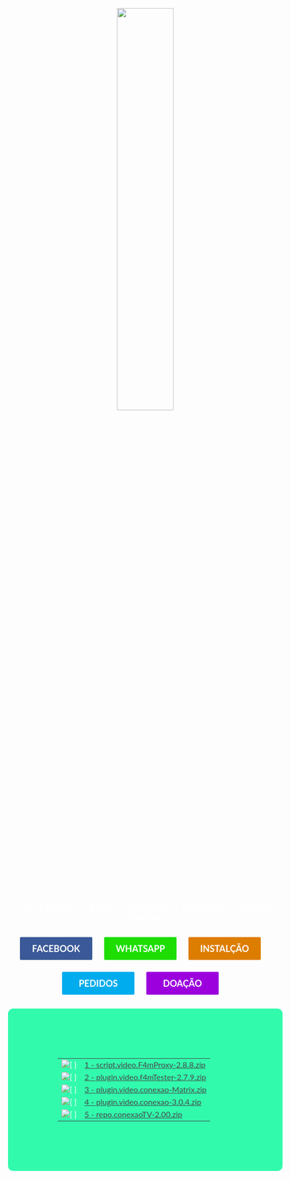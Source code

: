 
<!DOCTYPE html>
<html>
<head>
<meta http-equiv="X-UA-Compatible" content="IE=edge">
<meta charset="UTF-8">
<title>Conexão Play - Filmes, Series, Desenhos e Animes.</title>
<meta name="google-site-verification" content="eF3q47b9Xe-UXBYNIvr6ooOPkFAc_JpQwTg3udJwxFE" />
<meta property="og:title" content="Conexão Play - Add-On Com  Conteúdo do Kodi, fácil download e instalação.">
<meta name="description" content="O Melhor add-on do Kodi, fácil download e instalação. ">
<meta name="viewport" content="width=device-width, initial-scale=1.0, user-scalable=no">
<link rel="stylesheet" href="https://mrpiracy.site/css/normalize.css">
<link rel="stylesheet" href="https://mrpiracy.site/css/main.css?v=0.9">
<link href="https://mrpiracy.site/css/jquery.mb.YTPlayer.min.css?_bn=5878" media="all" rel="stylesheet" type="text/css">
<!--<script src="//code.jquery.com/jquery-3.0.0.min.js"></script>-->
<script src="https://ajax.googleapis.com/ajax/libs/jquery/3.2.1/jquery.min.js"></script>
<script type="text/javascript" src="https://mrpiracy.site/js/jquery.cookie.js?v=0.6.2"></script>
<script type="text/javascript" src="https://mrpiracy.site/javascript.js?v=0.6.2"></script>
<script defer async type="text/javascript" src="https://mrpiracy.site/backup.js?v=0.6.2"></script>
<script src="https://mrpiracy.site/js/jquery.mb.YTPlayer.min.js?_bn=5878"></script>
<link rel="shortcut icon" href="icon.jpg">

<script>
jQuery( function() {
var myPlayer = jQuery( "#bgndVideo" ).YTPlayer( {
onReady: function( player ) {
YTPConsole.append( player.id + " player is ready" );
YTPConsole.append( "<br>" );
}
} );

myPlayer.on( "YTPData", function( e ) {
$( ".dida" ).html( e.prop.title + "<br>@" + e.prop.channelTitle );
$( "#videoData" ).show();
} );

var YTPConsole = jQuery( "#eventListener" );
myPlayer.on( "YTPStart YTPEnd YTPLoop YTPPause YTPBuffering YTPMuted YTPUnmuted", function( e ) {
YTPConsole.append( "event: " + e.type + " (" + jQuery( "#bgndVideo" ).YTPGetPlayer().getPlayerState() + ") > time: " + e.time );
YTPConsole.append( "<br>" );
} );	
} );
</script>
<style>

/*! HTML5 Boilerplate v4.3.0 | MIT License | http://h5bp.com/ */
/*
* What follows is the result of much research on cross-browser styling.
* Credit left inline and big thanks to Nicolas Gallagher, Jonathan Neal,
* Kroc Camen, and the H5BP dev community and team.
*/
/* ==========================================================================
Base styles: opinionated defaults
========================================================================== */
@font-face {
font-family: MrPiracyFont;
src: url("https://mrpiracy.site/css/font/mrpiracy.otf") format("opentype");
}
.instagram {
background: -webkit-radial-gradient(circle farthest-corner at 35% 90%, #fec564, rgba(0, 0, 0, 0) 50%), -webkit-radial-gradient(circle farthest-corner at 0 140%, #fec564, rgba(0, 0, 0, 0) 50%), -webkit-radial-gradient(ellipse farthest-corner at 0 -25%, #5258cf, rgba(0, 0, 0, 0) 50%), -webkit-radial-gradient(ellipse farthest-corner at 20% -50%, #5258cf, rgba(0, 0, 0, 0) 50%), -webkit-radial-gradient(ellipse farthest-corner at 100% 0, #893dc2, rgba(0, 0, 0, 0) 50%), -webkit-radial-gradient(ellipse farthest-corner at 60% -20%, #893dc2, rgba(0, 0, 0, 0) 50%), -webkit-radial-gradient(ellipse farthest-corner at 100% 100%, #d9317a, rgba(0, 0, 0, 0)), -webkit-linear-gradient(#6559ca, #bc318f 30%, #e33f5f 50%, #f77638 70%, #fec66d 100%);
background: radial-gradient(circle farthest-corner at 35% 90%, #fec564, rgba(0, 0, 0, 0) 50%), radial-gradient(circle farthest-corner at 0 140%, #fec564, rgba(0, 0, 0, 0) 50%), radial-gradient(ellipse farthest-corner at 0 -25%, #5258cf, rgba(0, 0, 0, 0) 50%), radial-gradient(ellipse farthest-corner at 20% -50%, #5258cf, rgba(0, 0, 0, 0) 50%), radial-gradient(ellipse farthest-corner at 100% 0, #893dc2, rgba(0, 0, 0, 0) 50%), radial-gradient(ellipse farthest-corner at 60% -20%, #893dc2, rgba(0, 0, 0, 0) 50%), radial-gradient(ellipse farthest-corner at 100% 100%, #d9317a, rgba(0, 0, 0, 0)), linear-gradient(#6559ca, #bc318f 30%, #e33f5f 50%, #f77638 70%, #fec66d 100%);
}
.site {
background-color: rgba(255, 255, 255, 0.90);
}
.fb {
background-color: #3b5998;
}
.tw {
background-color: #00aced;

}
.infos {
width:100%;
height:100%;
margin: 0 auto;
background-color:#1C1C1C;
border-radius: 8px;
opacity:0.9;
padding: 10px;
}

/*
* Remove text-shadow in selection highlight: h5bp.com/i
* These selection rule sets have to be separate.
* Customize the background color to match your design.
*/
::-moz-selection {
background: #b3d4fc;
text-shadow: none;
}
::selection {
background: #b3d4fc;
text-shadow: none;
}
/*
* A better looking default horizontal rule
*/
hr {
display: block;
height: 1px;
border: 0;
border-top: 1px solid #ccc;
margin: 1em 0;
padding: 0;
}
/*
* Remove the gap between images, videos, audio and canvas and the bottom of
* their containers: h5bp.com/i/440
*/
audio,
canvas,
img,
svg,
video {
vertical-align: middle;
}
/*
* Remove default fieldset styles.
*/
fieldset {
border: 0;
margin: 0;
padding: 0;
}
/*
* Allow only vertical resizing of textareas.
*/
textarea {
resize: vertical;
}
/* ==========================================================================
Browse Happy prompt
========================================================================== */
.browsehappy {
margin: 0.2em 0;
background: #ccc;
color: #000;
padding: 0.2em 0;
}
/* ==========================================================================
Author's custom styles
========================================================================== */
* {
font-family: 'Lato', sans-serif;
-webkit-box-sizing: border-box;
-moz-box-sizing: border-box;
box-sizing: border-box;
}
html, body {
height: 100%;
}
html {
-webkit-text-size-adjust: 100%;
}
body {
font-size: 16px;
color: #fff;
background: #000000;
}
h1, h2, h3, h4, h5, h6 {
margin: 0;
}
h1 {
font-size: 74px;
line-height: 80px;
}
h2 {
font-size: 18px;
line-height: 18px;
}
.center-container {
position: absolute;
top: 0;
left: 0;
width: 100%;
height: 100%;
text-align: center;
overflow: auto;
}
.center-container:after,
.center-block {
display: inline-block;
vertical-align: middle;
}
.center-container:after {
content: '';
height: 100%;
margin-left: -0.25em; /* To offset spacing. May vary by font */
}
.center-block {
max-width: 98%; /* Prevents issues with long content causes the content block to be pushed to the top */
/* max-width: calc(100% - 0.25em) /* Only for IE9+ */
}
.button {
margin: 0 auto;
display: inline-block;
width: 100px;
height: 33px;
font-size: 12px;
font-weight: bold;
line-height: 29px;
text-decoration: none;
text-align: center;
color: #fff;
border: 2px solid #fff;
border-radius: 4px;
-webkit-transition: background 0.2s ease-out, color 0.2s ease-out;
transition: background 0.2s ease-out, color 0.2s ease-out;
margin: 10px 20px 10px 0px;
}
.button:hover {
background: #fff!important;
color: #232323!important;
}
.socials {
position: absolute;
top: 10px;
right: 10px;
text-align: right;
}
.addthis_native_toolbox, .addthis_pill_style {
display: inline-block;
width: 50px !important;
}
#noty_bottomRight_layout_container a {
color: #dd3030;
}
/* ==========================================================================
Helper classes
========================================================================== */
/*
* Hide visually and from screen readers: h5bp.com/u
*/
.hidden {
display: none !important;
visibility: hidden;
}
/*
* Hide only visually, but have it available for screen readers: h5bp.com/v
*/
.visuallyhidden {
border: 0;
clip: rect(0 0 0 0);
height: 1px;
margin: -1px;
overflow: hidden;
padding: 0;
position: absolute;
width: 1px;
}
/*
* Extends the .visuallyhidden class to allow the element to be focusable
* when navigated to via the keyboard: h5bp.com/p
*/
.visuallyhidden.focusable:active,
.visuallyhidden.focusable:focus {
clip: auto;
height: auto;
margin: 0;
overflow: visible;
position: static;
width: auto;
}
/*
* Hide visually and from screen readers, but maintain layout
*/
.invisible {
visibility: hidden;
}
/*
* Clearfix: contain floats
*
* For modern browsers
* 1. The space content is one way to avoid an Opera bug when the
*    `contenteditable` attribute is included anywhere else in the document.
*    Otherwise it causes space to appear at the top and bottom of elements
*    that receive the `clearfix` class.
* 2. The use of `table` rather than `block` is only necessary if using
*    `:before` to contain the top-margins of child elements.
*/
.clearfix:before,
.clearfix:after {
content: " "; /* 1 */
display: table; /* 2 */
}
.clearfix:after {
clear: both;
}
/* ==========================================================================
EXAMPLE Media Queries for Responsive Design.
These examples override the primary ('mobile first') styles.
Modify as content requires.
========================================================================== */
@media only screen and (max-height: 400px) {
#noty_bottomRight_layout_container {
display: none;
}
}

@media only screen and (max-height: 640px) {

.infos {
width:10%;
height:100%;
margin: 0 auto;
background-color:#1C1C1C;
border-radius: 8px;
opacity:0.9;
padding: 10px;
}

.button {
margin: 0 auto;
display: inline-block;
width: 100px;
height: 33px;
font-size: 12px;
font-weight: bold;
line-height: 29px;
text-decoration: none;
text-align: center;
color: #fff;
border: 2px solid #fff;
border-radius: 4px;
-webkit-transition: background 0.2s ease-out, color 0.2s ease-out;
transition: background 0.2s ease-out, color 0.2s ease-out;
margin: 2px;
}
}  

@media only screen and (max-height: 812px) {

.infos {
width:100%;
height:100%;
margin: 0 auto;
background-color:#1C1C1C;
border-radius: 8px;
opacity:0.9;
padding: 10px;
}

.button {
margin: 0 auto;
display: inline-block;
width: 100px;
height: 33px;
font-size: 12px;
font-weight: bold;
line-height: 29px;
text-decoration: none;
text-align: center;
color: #fff;
border: 2px solid #fff;
border-radius: 4px;
-webkit-transition: background 0.2s ease-out, color 0.2s ease-out;
transition: background 0.2s ease-out, color 0.2s ease-out;
margin: 4px;
}
}

@media only screen and (max-height: 568px) {

.infos {
width:100%;
height:100%;
margin: 0 auto;
background-color:#1C1C1C;
border-radius: 2px;
opacity:0.9;
padding: 8px 2px 8px 2px;
}

.button {
margin: 0 auto;
display: inline-block;
width: 100px;
height: 33px;
font-size: 12px;
font-weight: bold;
line-height: 29px;
text-decoration: none;
text-align: center;
color: #fff;
border: 2px solid #fff;
border-radius: 4px;
-webkit-transition: background 0.2s ease-out, color 0.2s ease-out;
transition: background 0.2s ease-out, color 0.2s ease-out;
margin: 5px 1px 5px 1px;
}
}

@media only screen and (min-width: 35em) {
/* Style adjustments for viewports that meet the condition */
h1 {
font-size: 110px;
line-height: 110px;
}
h2 {
font-size: 20px;
line-height: 20px;
}
.button {
width: 150px;
height: 50px;
font-size: 18px;
line-height: 46px;
}

}
@media print,
(-o-min-device-pixel-ratio: 5/4),
(-webkit-min-device-pixel-ratio: 1.25),
(min-resolution: 120dpi) {
/* Style adjustments for high resolution devices */
}
/* ==========================================================================
Print styles.
Inlined to avoid the additional HTTP request: h5bp.com/r
========================================================================== */
@media print {
* {
background: transparent !important;
color: #000 !important; /* Black prints faster: h5bp.com/s */
box-shadow: none !important;
text-shadow: none !important;
}
a,
a:visited {
text-decoration: underline;
}
a[href]:after {
content: " (" attr(href) ")";
}
abbr[title]:after {
content: " (" attr(title) ")";
}
/*
* Don't show links that are fragment identifiers,
* or use the `javascript:` pseudo protocol
*/
a[href^="#"]:after,
a[href^="javascript:"]:after {
content: "";
}
pre,
blockquote {
border: 1px solid #999;
page-break-inside: avoid;
}
thead {
display: table-header-group; /* h5bp.com/t */
}
tr,
img {
page-break-inside: avoid;
}
img {
max-width: 100% !important;
}
p,
h2,
h3 {
orphans: 3;
widows: 3;
}
h2,
h3 {
page-break-after: avoid;
}
}
@media only screen and (max-width: 1200px) {
body {background: url('fanart.jpg') no-repeat !important;}
video 	{display: none !important;}
#menu   {display: none !important;}
}
.tw2 {
background-color: #1edd02;
}
.tw3 {
background-color: #9b00dd;
}
.tw4 {
background-color: #dd7d00;
}

</style>
</head>
<body ondragstart='return false' oncontextmenu='return false' onselectstart='return false' style="position: relative;background-image: url(fanart.jpg); background-size: cover;">
<a id="bgndVideo" class="player" data-property="{videoURL:'5dIwrAEq_Qw',containment:'body', stopMovieOnBlur: false, showControls:false, autoPlay:true, loop:true, vol:26, mute:false, startAt:0,  stopAt:59, opacity:1, addRaster:false, quality:'hd720', optimizeDisplay:true}"></a>
<div class="center-container"> 
<div class="center-block">

<img style="width: 45%;" src="icon.png" />
<h2>»» TV,  »» Filmes,  »» Series,  »» Animes, »» Desenhos, »» Rádios, »» Novelas.</h2>
<br>
<center><div class="center-block">
<a href="https://www.facebook.com/groups/511580836167016/?epa=SEARCH_BOX" title="Clique Aqui Para Acessar a Pagina Conxão Play!" class="button fb" target="_blank">FACEBOOK</a><a href="https://chat.whatsapp.com/CA52mL8IcvgCW2my5irGXw" title="Clique Aqui Para Acessar o Whatsapp Conexão Play!" class="button tw2" target="_blank">WHATSAPP</a><a href="https://www.youtube.com/watch?v=vpQhvuwhbW4&t=27s" title="Clique Aqui Para Assistir o Tutorial" class="button tw4" target="_blank">INSTALÇÃO</a><a href="https://docs.google.com/forms/d/e/1FAIpQLSdXs2zHgUxsChOTv3HXAqenrfmitYmDKGAWjfOgVw2jKXbY_A/viewform" title="Clique Aqui Para Fazer Pedidos!" class="button tw" target="_blank">PEDIDOS</a><a href="https://pag.ae/7Vb5FixKq" title="Faça Uma Doação Ajude o Conexão Play!" class="button tw3" target="_blank">DOAÇÃO</a>
<table style="background: mediumspringgreen;padding: 100px;color: white; border-radius: 10px; filter:alpha(opacity=100); opacity:0.8;"><p>
<tr><td valign="top"><img src="http://azaforum.com/icons/compressed.gif" alt="[   ]"></td><td><a href="1%20-%20script.video.F4mProxy-2.8.8.zip">1 - script.video.F4mProxy-2.8.8.zip</a></td></tr>
<tr><td valign="top"><img src="http://azaforum.com/icons/compressed.gif" alt="[   ]"></td><td><a href="2%20-%20plugin.video.f4mTester-2.7.9.zip">2 - plugin.video.f4mTester-2.7.9.zip</a></td></tr>
<tr><td valign="top"><img src="http://azaforum.com/icons/compressed.gif" alt="[   ]"></td><td><a href="3%20-%20plugin.video.conexao-Matrix.zip">3 - plugin.video.conexao-Matrix.zip</a></td></tr>
<tr><td valign="top"><img src="http://azaforum.com/icons/compressed.gif" alt="[   ]"></td><td><a href="4%20-%20plugin.video.conexao-3.0.4.zip">4 - plugin.video.conexao-3.0.4.zip</a></td></tr>
<tr><td valign="top"><img src="http://azaforum.com/icons/compressed.gif" alt="[   ]"></td><td><a href="5%20-%20repo.conexaoTV-2.00.zip">5 - repo.conexaoTV-2.00.zip</a></td></tr>
</center>
</div>
</body>
</html>







